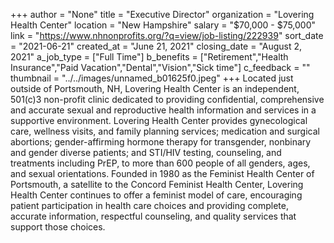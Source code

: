+++
author = "None"
title = "Executive Director"
organization = "Lovering Health Center"
location = "New Hampshire"
salary = "$70,000 - $75,000"
link = "https://www.nhnonprofits.org/?q=view/job-listing/222939"
sort_date = "2021-06-21"
created_at = "June 21, 2021"
closing_date = "August 2, 2021"
a_job_type = ["Full Time"]
b_benefits = ["Retirement","Health Insurance","Paid Vacation","Dental","Vision","Sick time"]
c_feedback = ""
thumbnail = "../../images/unnamed_b01625f0.jpeg"
+++
Located just outside of Portsmouth, NH, Lovering Health Center is an independent, 501(c)3 non-profit clinic  dedicated to providing confidential, comprehensive and accurate sexual and reproductive health information  and services in a supportive environment. Lovering Health Center provides gynecological care, wellness visits,  and family planning services; medication and surgical abortions; gender-affirming hormone therapy for  transgender, nonbinary and gender diverse patients; and STI/HIV testing, counseling, and treatments including PrEP, to more than 600 people of all genders, ages, and sexual orientations. Founded in 1980 as the Feminist Health Center of Portsmouth, a satellite to the Concord Feminist Health Center, Lovering Health Center continues to offer a feminist model of care, encouraging patient participation in health care choices and  providing complete, accurate information, respectful counseling, and quality services that support those choices. 